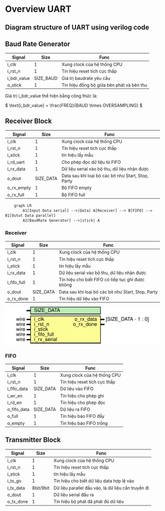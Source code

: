 # Overview UART

## Diagram structure of UART using verilog code

## Baud Rate Generator 

| Signal | Size | Func |
| ------ | ---- | ---- | 
| i_clk | 1 | Xung clock của hệ thống CPU |
| i_rst_n | 1 | Tín hiệu reset tích cực thấp |
| i_bdr_value | SIZE_BAUD | Giá trị baudrate yêu cầu |
| o_stick | 1 | Tín hiệu đồng bộ giữa bên phát và bên thu |

Giá trị i_bdr_value thể hiện bằng công thức là:

$ \text{i\_bdr\_value} = \frac{FREQ}{BAUD \times OVERSAMPLING} $

## Receiver Block

| Signal | Size | Func |
| ------ | ---- | ---- |
| i_clk | 1 | Xung clock của hệ thống CPU |
| i_rst_n | 1 | Tín hiệu reset tích cực thấp |
| i_stick | 1 | tín hiệu lấy mẫu |
| i_rd_uart | 1 | Cho phép đọc dữ liệu từ FIFO |
| i_rx_data | 1 | Dữ liệu serial vào bộ thu, dữ liệu nhận được |
| o_dout | SIZE_DATA | Data sau khi loại bỏ các bit như Start, Stop, Party |
| o_rx_empty | 1 | Bộ FIFO empty |
| o_rx_full | 1 | Bộ FIFO full |

```mermaid
    graph LR 
        A1[Input Data serial] -->|Data| A[Receiver] --> B[FIFO] --> B1[Outut Data parallel]
        A2[BaudRate Generator] -->|stick| A
```
### Receiver

| Signal | Size | Func |
| ------ | ---- | ---- |
| i_clk | 1 | Xung clock của hệ thống CPU |
| i_rst_n | 1 | Tín hiệu reset tích cực thấp |
| i_stick | 1 | tín hiệu lấy mẫu |
| i_rx_data | 1 | Dữ liệu serial vào bộ thu, dữ liệu nhận được |
| i_fifo_full | 1 | Tín hiệu cho biết FIFO có tiếp tục ghi được không |
| o_dout | SIZE_DATA | Data sau khi loại bỏ các bit như Start, Stop, Party|
| o_rx_done | 1 | Tín hiệu dữ liệu vào FIFO|

![Diagram for Receiver](Receiver.svg)

### FIFO

| Signal | Size | Func |
| ------ | ---- | ---- |
| i_clk | 1 | Xung clock của hệ thống CPU |
| i_rst_n | 1 | Tín hiệu reset tích cực thấp |
| i_fifo_data | SIZE_DATA | Dữ liệu vào FIFO |
| i_wr_en | 1 | Tín hiệu cho phép ghi |
| i_rd_en | 1 | Tín hiệu cho phép đọc |
| o_fifo_data | SIZE_DATA | Dữ liệu ra FIFO |
| o_full | 1 | Tín hiệu báo FIFO đầy |
| o_empty | 1 | Tín hiệu báo FIFO trống |

## Transmitter Block

| Signal | Size | Func |
| ------ | ---- | ---- | 
| i_clk | 1 | Xung clock của hệ thống CPU |
| i_rst_n | 1 | Tín hiệu reset tích cực thấp |
| i_stick | 1 | tín hiệu lấy mẫu |
| i_tx_go | 1 | Tín hiệu cho biết dữ liệu data hợp lệ vào |
| i_tx_data | 8bit/9bit | Dữ liệu parallel đầu vào, là dữ liệu cần truyền đi |
| o_dout | 1 | Dữ liệu serial đầu ra |
| o_tx_done | 1 | Tín hiệu bộ phát đã phát đủ dữ liệu |
